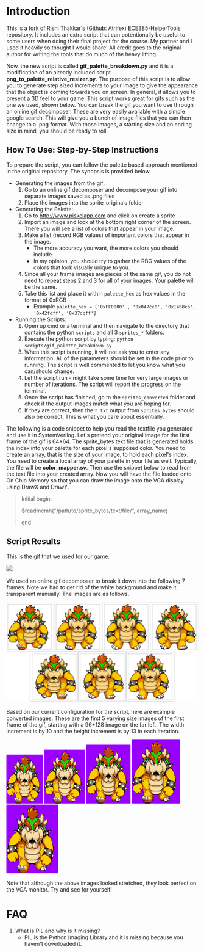 # Introduction

This is a fork of Rishi Thakkar's (Github: Atrifex) ECE385-HelperTools repository. It includes an extra script that can potentionally be useful to some users when doing their final project for the course. My partner and I used it heavily so thought I would share! All credit goes to the original author for writing the tools that do much of the heavy lifting.

Now, the new script is called **gif\_palette\_breakdown.py** and it is a modification of an already included script **png\_to\_palette\_relative\_resizer.py**. The purpose of this script is to allow you to generate step sized increments to your image to give the appearance that the object is coming towards you on screen. In general, it allows you to present a 3D feel to your game. This script works great for gifs such as the one we used, shown below. You can break the gif you want to use through an online gif decomposer. These are very easily available with a simple google search. This will give you a bunch of image files that you can then change to a .png format. With those images, a starting size and an ending size in mind, you should be ready to roll.


## How To Use: Step-by-Step Instructions


To prepare the script, you can follow the palette based approach mentioned in the original repository. The synopsis is provided below.

-   Generating the images from the gif:
    1.  Go to an online gif decomposer and decompose your gif into separate images saved as .png files
    2. Place the images into the sprite_originals folder
-   Generating the Palette:
	 1. Go to <http://www.piskelapp.com> and click on create a sprite
    2.  Import an image and look at the bottom right corner of the screen. There you will see a list of colors that appear in your image.
    3.  Make a list (record RGB values) of important colors that appear in the image.
        -   The more accuracy you want, the more colors you should include.
        -   In my opinion, you should try to gather the RBG values of the colors that look visually unique to you.
    4.  Since all your frame images are pieces of the same gif, you do not need to repeat steps 2 and 3 for all of your images. Your palette will be the same.
    5.  Take this list and place it within `palette_hex` as hex values in the format of 0xRGB
        -   Example `palette_hex = ['0xFF0000' , '0x047cc0', '0x14b8eb', '0x42fdff', '0x37dcff']`
-   Running the Scripts:
    1.  Open up cmd or a terminal and then navigate to the directory that contains the python `scripts` and all 3 `sprites_*` folders. 
    2.  Execute the python script by typing: `python scripts/gif_palette_breakdown.py`
    4.  When this script is running, it will not ask you to enter any information. All of the parameters should be set in the code prior to running. The script is well commented to let you know what you can/should change.
    5.  Let the script run - might take some time for very large images or number of iterations. The script will report the progress on the terminal.
    6.  Once the script has finished, go to the `sprites_converted` folder and check if the output images match what you are hoping for.
    7.  If they are correct, then the `*.txt` output from `sprites_bytes` should also be correct. This is what you care about essentially.

The following is a code snippet to help you read the textfile you generated and use it in SystemVerilog. Let's pretend your original image for the first frame of the gif is 64*64. The sprite\_bytes text file that is generated holds the index into your palette for each pixel's supposed color. You need to create an array, that is the size of your image, to hold each pixel's index. You need to create a local array of your palette in your file as well. Typically, the file will be **color_mapper.sv**. Then use the snippet below to read from the text file into your created array. Now you will have the file loaded onto On Chip Memory so that you can draw the image onto the VGA display using DrawX and DrawY.


> Initial begin:
>
> $readmemh("/path/to/sprite\_bytes/text/file/", array\_name)
> 
> end


## Script Results

This is the gif that we used for our game. 

![](https://thumbs.gfycat.com/UnacceptableNeglectedGuillemot-max-1mb.gif)

We used an online gif decomposer to break it down into the following 7 frames. Note we had to get rid of the white background and make it transparent manually. The images are as follows.

![alt text](https://github.com/hkmodhera/ECE385-HelperTools/blob/master/PNG%20To%20Hex/On-Chip%20Memory/sprite_originals/collageBowser.png)

Based on our current configuration for the script, here are example converted images. These are the first 5 varying size images of the first frame of the gif, starting with a 96*128 image on the far left. The width increment is by 10 and the height increment is by 13 in each iteration.

![alt text](https://github.com/hkmodhera/ECE385-HelperTools/blob/master/PNG%20To%20Hex/On-Chip%20Memory/sprite_converted/frames21_conv/bowserT_f1_96_128.png)
![alt text](https://github.com/hkmodhera/ECE385-HelperTools/blob/master/PNG%20To%20Hex/On-Chip%20Memory/sprite_converted/frames21_conv/bowserT_f1_106_141.png)
![alt text](https://github.com/hkmodhera/ECE385-HelperTools/blob/master/PNG%20To%20Hex/On-Chip%20Memory/sprite_converted/frames21_conv/bowserT_f1_116_154.png)
![alt text](https://github.com/hkmodhera/ECE385-HelperTools/blob/master/PNG%20To%20Hex/On-Chip%20Memory/sprite_converted/frames21_conv/bowserT_f1_126_167.png)
![alt text](https://github.com/hkmodhera/ECE385-HelperTools/blob/master/PNG%20To%20Hex/On-Chip%20Memory/sprite_converted/frames21_conv/bowserT_f1_136_180.png)

Note that although the above images looked stretched, they look perfect on the VGA monitor. Try and see for yourself!

# FAQ

1.  What is PIL and why is it missing?
    -   PIL is the Python Imaging Library and it is missing because you haven't downloaded it.

